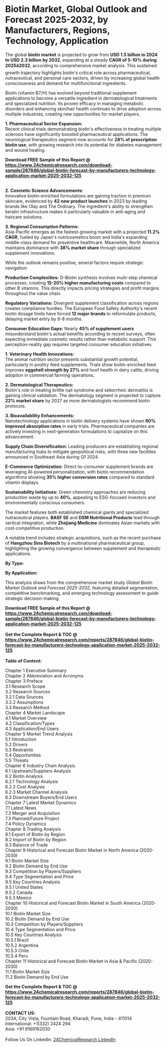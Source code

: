 <h1>Biotin Market, Global Outlook and Forecast 2025-2032, by Manufacturers, Regions, Technology, Application</h1><p>The global <strong>biotin market</strong> is projected to grow from <strong>USD 1.5 billion in 2024 to USD 2.3 billion by 2032</strong>, expanding at a steady <strong>CAGR of 5-10% during 2025â2032</strong>, according to comprehensive market analysis. This sustained growth trajectory highlights biotin's critical role across pharmaceutical, nutraceutical, and personal care sectors, driven by increasing global health consciousness and demand for multifunctional ingredients.</p><p>Biotin (vitamin B7/H) has evolved beyond traditional supplement applications to become a versatile ingredient in dermatological treatments and specialized nutrition. Its proven efficacy in managing metabolic disorders and enhancing skin/hair health continues to drive adoption across multiple industries, creating new opportunities for market players.</p><p><strong>1. Pharmaceutical Sector Expansion:</strong><br>
Recent clinical trials demonstrating biotin's effectiveness in treating multiple sclerosis have significantly boosted pharmaceutical applications. The neurological therapeutics segment now accounts for <strong>28% of prescription biotin use</strong>, with growing research into its potential for diabetes management and wound healing.</p><div><b>Download FREE Sample of this Report @ 
            <a href="https://www.24chemicalresearch.com/download-sample/287846/global-biotin-forecast-by-manufacturers-technology-application-market-2025-2032-125">
            https://www.24chemicalresearch.com/download-sample/287846/global-biotin-forecast-by-manufacturers-technology-application-market-2025-2032-125</a></b></div><br><p><strong>2. Cosmetic Science Advancements:</strong><br>
Innovative biotin-enriched formulations are gaining traction in premium skincare, evidenced by <strong>42 new product launches</strong> in 2023 by leading brands like Olay and The Ordinary. The ingredient's ability to strengthen keratin infrastructure makes it particularly valuable in anti-aging and haircare solutions.</p><p><strong>3. Regional Consumption Patterns:</strong><br>
Asia-Pacific emerges as the fastest-growing market with a projected <strong>11.2% CAGR</strong>, fueled by Japan's nutricosmetics boom and India's expanding middle-class demand for preventive healthcare. Meanwhile, North America maintains dominance with <strong>38% market share</strong> through specialized supplement innovations.</p><p>While the outlook remains positive, several factors require strategic navigation:</p><p><strong>Production Complexities:</strong> D-Biotin synthesis involves multi-step chemical processes, creating <strong>15-20% higher manufacturing costs</strong> compared to other B vitamins. This directly impacts pricing strategies and profit margins throughout the value chain.</p><p><strong>Regulatory Variations:</strong> Divergent supplement classification across regions creates compliance hurdles. The European Food Safety Authority's recent biotin dosage limits have forced <strong>12 major brands</strong> to reformulate products, delaying market entry by 6-8 months.</p><p><strong>Consumer Education Gaps:</strong> Nearly <strong>45% of supplement users</strong> misunderstand biotin's actual benefits according to recent surveys, often expecting immediate cosmetic results rather than metabolic support. This perception-reality gap requires targeted consumer education initiatives.</p><p><strong>1. Veterinary Health Innovations:</strong><br>
The animal nutrition sector presents substantial growth potential, particularly in poultry feed supplements. Trials show biotin-enriched feed improves <strong>eggshell strength by 27%</strong> and hoof health in dairy cattle, driving adoption in commercial farming operations.</p><p><strong>2. Dermatological Therapeutics:</strong><br>
Biotin's role in treating brittle nail syndrome and seborrheic dermatitis is gaining clinical validation. The dermatology segment is projected to capture <strong>22% market share</strong> by 2027 as more dermatologists recommend biotin protocols.</p><p><strong>3. Bioavailability Enhancements:</strong><br>
Nanotechnology applications in biotin delivery systems have shown <strong>60% improved absorption rates</strong> in early trials. Pharmaceutical companies are actively investing in next-generation formulations to capitalize on this advancement.</p><p><strong>Supply Chain Diversification:</strong> Leading producers are establishing regional manufacturing hubs to mitigate geopolitical risks, with three new facilities announced in Southeast Asia during Q1 2024.</p><p><strong>E-Commerce Optimization:</strong> Direct-to-consumer supplement brands are leveraging AI-powered personalization, with biotin recommendation algorithms showing <strong>35% higher conversion rates</strong> compared to standard vitamin displays.</p><p><strong>Sustainability Initiatives:</strong> Green chemistry approaches are reducing production waste by up to <strong>40%</strong>, appealing to ESG-focused investors and environmentally conscious consumers.</p><p>The market features both established chemical giants and specialized nutraceutical players. <strong>BASF SE</strong> and <strong>DSM Nutritional Products</strong> lead through vertical integration, while <strong>Zhejiang Medicine</strong> dominates Asian markets with cost-competitive production.</p><p>A notable trend includes strategic acquisitions, such as the recent purchase of <strong>Hangzhou Sino Biotech</strong> by a multinational pharmaceutical group, highlighting the growing convergence between supplement and therapeutic applications.</p><p><strong>By Type:</strong></p><p><strong>By Application:</strong></p><p>This analysis draws from the comprehensive market study <em>Global Biotin Market Outlook and Forecast 2025-2032</em>, featuring detailed segmentation, competitive benchmarking, and emerging technology assessment to guide strategic decision-making.</p><div><b>Download FREE Sample of this Report @ 
            <a href="https://www.24chemicalresearch.com/download-sample/287846/global-biotin-forecast-by-manufacturers-technology-application-market-2025-2032-125">
            https://www.24chemicalresearch.com/download-sample/287846/global-biotin-forecast-by-manufacturers-technology-application-market-2025-2032-125</a></b></div><br><div><b>Get the Complete Report & TOC @ 
            <a href="https://www.24chemicalresearch.com/reports/287846/global-biotin-forecast-by-manufacturers-technology-application-market-2025-2032-125">
            https://www.24chemicalresearch.com/reports/287846/global-biotin-forecast-by-manufacturers-technology-application-market-2025-2032-125</a></b></div><br>
            <b>Table of Content:</b><p>Chapter 1 Executive Summary<br />
Chapter 2 Abbreviation and Acronyms<br />
Chapter 3 Preface<br />
3.1 Research Scope<br />
3.2 Research Sources<br />
3.2.1 Data Sources<br />
3.2.2 Assumptions<br />
3.3 Research Method<br />
Chapter 4 Market Landscape<br />
4.1 Market Overview<br />
4.2 Classification/Types<br />
4.3 Application/End Users<br />
Chapter 5 Market Trend Analysis<br />
5.1 Introduction<br />
5.2 Drivers<br />
5.3 Restraints<br />
5.4 Opportunities<br />
5.5 Threats<br />
Chapter 6 Industry Chain Analysis<br />
6.1 Upstream/Suppliers Analysis<br />
6.2 Biotin Analysis<br />
6.2.1 Technology Analysis<br />
6.2.2 Cost Analysis<br />
6.2.3 Market Channel Analysis<br />
6.3 Downstream Buyers/End Users<br />
Chapter 7 Latest Market Dynamics<br />
7.1 Latest News<br />
7.2 Merger and Acquisition<br />
7.3 Planned/Future Project<br />
7.4 Policy Dynamics<br />
Chapter 8 Trading Analysis<br />
8.1 Export of Biotin by Region<br />
8.2 Import of Biotin by Region<br />
8.3 Balance of Trade<br />
Chapter 9 Historical and Forecast Biotin Market in North America (2020-2030)<br />
9.1 Biotin Market Size<br />
9.2 Biotin Demand by End Use<br />
9.3 Competition by Players/Suppliers<br />
9.4 Type Segmentation and Price<br />
9.5 Key Countries Analysis<br />
9.5.1 United States<br />
9.5.2 Canada<br />
9.5.3 Mexico<br />
Chapter 10 Historical and Forecast Biotin Market in South America (2020-2030)<br />
10.1 Biotin Market Size<br />
10.2 Biotin Demand by End Use<br />
10.3 Competition by Players/Suppliers<br />
10.4 Type Segmentation and Price<br />
10.5 Key Countries Analysis<br />
10.5.1 Brazil<br />
10.5.2 Argentina<br />
10.5.3 Chile<br />
10.5.4 Peru<br />
Chapter 11 Historical and Forecast Biotin Market in Asia & Pacific (2020-2030)<br />
11.1 Biotin Market Size<br />
11.2 Biotin Demand by End Use</p><div><b>Get the Complete Report & TOC @ 
            <a href="https://www.24chemicalresearch.com/reports/287846/global-biotin-forecast-by-manufacturers-technology-application-market-2025-2032-125">
            https://www.24chemicalresearch.com/reports/287846/global-biotin-forecast-by-manufacturers-technology-application-market-2025-2032-125</a></b></div><br><b>CONTACT US:</b><br>
            203A, City Vista, Fountain Road, Kharadi, Pune, India - 411014<br>
            International: +1(332) 2424 294<br>
            Asia: +91 9169162030 <br><br>
            Follow Us On LinkedIn: <a href="https://www.linkedin.com/company/24chemicalresearch/">24ChemicalResearch LinkedIn</a>